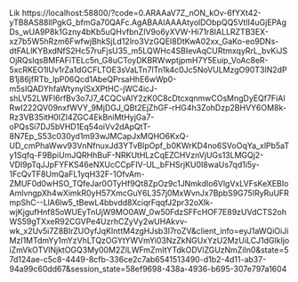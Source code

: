 Lik
https://localhost:58800/?code=0.ARAAaV7Z_nON_kOv-6fYXt42-yTB8AS88llPgkG_bfmGa70QAFc.AgABAAIAAAAtyolDObpQQ5VtlI4uGjEPAgDs_wUA9P8k1Gzny4bKb5uQHvfbnZIV9o6yXVW-Hi71r8IALLRZTB3EX-xz7b5W5hRzm6FwfwjBhkSjLd12lro3VzGQEl8DtKwA02xx_GaKo-eo9DNs-dtFALlKYBxdNfS2Hc57ruFjsU35_m5LQWHc4SBIevAqCURtmxqyRrL_bvKiJSOjRQsIqsBMFAFiTELc5n_G8uCToyDKBRWwptjpmH7Y5Euip_VoAc8eR-5xcRKEO1lUv1rZa1dGCFLTOE3sVaLTn7lTn1k4c0Jc5NoVULMzgO90T3IN2dPB1j86jfRTb_IpP06Qcd1AbeQPrsaHhE6wWp0-m5sIQADYhfaWtynyISxXPtHC-jWC4icJ-shLV52LWFl6rfBv3o7J7_4CQCvAlY2zK0C8cDtcxqnmwCOsMngDyEQf7FiAlRwI222QV09nxfWVY_9MjDGJ_QBt2EjZhGF-rHG4h3ZohDzp2BHVY6OM8k-Rz3VB35itH0IZI4ZGC4EkBniMtHyjGa7-oPQsSi7DJ5bVHD1Eq54oiVv2dApQtT-8N7Ep_S53c030yd1m93wJMCapJxMQHO6KxQ-UD_cmPhaWwv93VnNfnuxJd3YTvBlpOpf_b0KWrKD4no6SVoOqYa_xlPb5aTy1Sqfq-F9BpiUmJQRHhBuF-NRKUtHLzCqEZCHVznVjUGs13LMGQj2-VDI9pTqJJpFYFKS46eNXUcCCpFIV-UL_bFHSrjKU0I8waUs7qd1i5y-1FcQvTF8UmQaFL1yqH32F-1OfvAm-ZMUF0d0wHSO_TQfeJar0OTyHf9Qt8ZpOz9c1JNmkdIo6VlgVxLVFsKeXEBIoAmlvngpXh4wXimkR0yH57XmcGuY6L357j0MxWvnJx7BpbS9G75IRyRuUFRmpShC--LlA6lw5_tBewL4bbvdd8XciqrFqqfJ2pr32oXIk-wjKjgufHnf85oWUEyTnUjW9MO0AW_0w50FdzSFFcHOF7E89zUVdCTS2ohWS59gTXxeR92CGVPe4UzrhCZyVy2wUHAkvv-wk_x2Uv5i7Z8BIrZUOyfJqKInttM4zgHJsb3I7roZV&client_info=eyJ1aWQiOiJiMzI1MTdmYy1mYzVhLTQzOGYtYWVmYi03NzZkNGUxYzU2MzUiLCJ1dGlkIjoiZmVkOTVlNjktOGQ3My00M2ZlLWFmZmItYTdkODVlZGUzNmZiIn0&state=57d124ae-c5c8-4449-8cfb-336ce2c7ab6541513490-d1b2-4d11-ab37-94a99c60dd67&session_state=58ef9698-438a-4936-b695-307e797a1604
